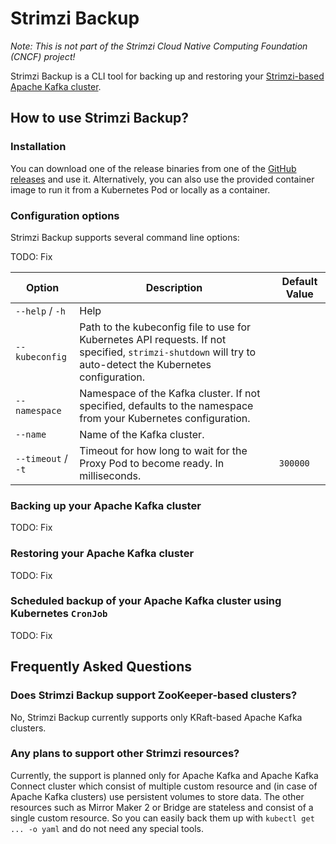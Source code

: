 # Strimzi Backup

_Note: This is not part of the Strimzi Cloud Native Computing Foundation (CNCF) project!_

Strimzi Backup is a CLI tool for backing up and restoring your [Strimzi-based Apache Kafka cluster](https://strimzi.io).

## How to use Strimzi Backup?

### Installation

You can download one of the release binaries from one of the [GitHub releases](https://github.com/scholzj/strimzi-backup/releases) and use it.
Alternatively, you can also use the provided container image to run it from a Kubernetes Pod or locally as a container.

### Configuration options

Strimzi Backup supports several command line options:

TODO: Fix

| Option             | Description                                                                                                                                                | Default Value |
|--------------------|------------------------------------------------------------------------------------------------------------------------------------------------------------|---------------|
| `--help` / `-h`    | Help                                                                                                                                                       |               |
| `--kubeconfig`     | Path to the kubeconfig file to use for Kubernetes API requests. If not specified, `strimzi-shutdown` will try to auto-detect the Kubernetes configuration. |               |
| `--namespace`      | Namespace of the Kafka cluster. If not specified, defaults to the namespace from your Kubernetes configuration.                                            |               |
| `--name`           | Name of the Kafka cluster.                                                                                                                                 |               |
| `--timeout` / `-t` | Timeout for how long to wait for the Proxy Pod to become ready. In milliseconds.                                                                           | `300000`      |

### Backing up your Apache Kafka cluster

TODO: Fix

### Restoring your Apache Kafka cluster

TODO: Fix

### Scheduled backup of your Apache Kafka cluster using Kubernetes `CronJob`

TODO: Fix 

## Frequently Asked Questions

### Does Strimzi Backup support ZooKeeper-based clusters?

No, Strimzi Backup currently supports only KRaft-based Apache Kafka clusters.

### Any plans to support other Strimzi resources?

Currently, the support is planned only for Apache Kafka and Apache Kafka Connect cluster which consist of multiple custom resource and (in case of Apache Kafka clusters) use persistent volumes to store data.
The other resources such as Mirror Maker 2 or Bridge are stateless and consist of a single custom resource.
So you can easily back them up with `kubectl get ... -o yaml` and do not need any special tools.
